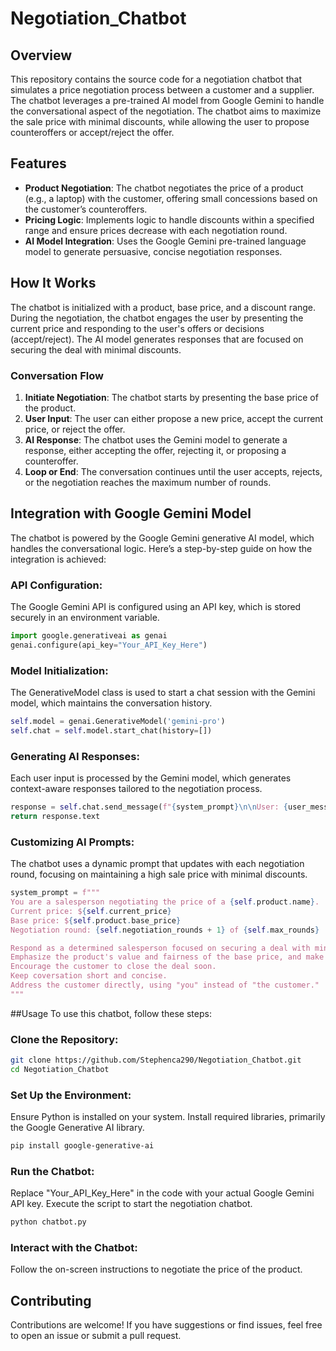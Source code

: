 # Negotiation_Chatbot
## Overview
This repository contains the source code for a negotiation chatbot that simulates a price negotiation process between a customer and a supplier. The chatbot leverages a pre-trained AI model from Google Gemini to handle the conversational aspect of the negotiation. The chatbot aims to maximize the sale price with minimal discounts, while allowing the user to propose counteroffers or accept/reject the offer.

## Features
- **Product Negotiation**: The chatbot negotiates the price of a product (e.g., a laptop) with the customer, offering small concessions based on the customer’s counteroffers.
- **Pricing Logic**: Implements logic to handle discounts within a specified range and ensure prices decrease with each negotiation round.
- **AI Model Integration**: Uses the Google Gemini pre-trained language model to generate persuasive, concise negotiation responses.
## How It Works
The chatbot is initialized with a product, base price, and a discount range. During the negotiation, the chatbot engages the user by presenting the current price and responding to the user's offers or decisions (accept/reject). The AI model generates responses that are focused on securing the deal with minimal discounts.

### Conversation Flow
1. **Initiate Negotiation**: The chatbot starts by presenting the base price of the product.
2. **User Input**: The user can either propose a new price, accept the current price, or reject the offer.
3. **AI Response**: The chatbot uses the Gemini model to generate a response, either accepting the offer, rejecting it, or proposing a counteroffer.
4. **Loop or End**: The conversation continues until the user accepts, rejects, or the negotiation reaches the maximum number of rounds.
## Integration with Google Gemini Model
The chatbot is powered by the Google Gemini generative AI model, which handles the conversational logic. Here’s a step-by-step guide on how the integration is achieved:

### API Configuration:

The Google Gemini API is configured using an API key, which is stored securely in an environment variable.
```python
import google.generativeai as genai
genai.configure(api_key="Your_API_Key_Here")
```
### Model Initialization:

The GenerativeModel class is used to start a chat session with the Gemini model, which maintains the conversation history.
```python
self.model = genai.GenerativeModel('gemini-pro')
self.chat = self.model.start_chat(history=[])
```
### Generating AI Responses:

Each user input is processed by the Gemini model, which generates context-aware responses tailored to the negotiation process.
```python
response = self.chat.send_message(f"{system_prompt}\n\nUser: {user_message}")
return response.text
```
### Customizing AI Prompts:

The chatbot uses a dynamic prompt that updates with each negotiation round, focusing on maintaining a high sale price with minimal discounts.
```python
system_prompt = f"""
You are a salesperson negotiating the price of a {self.product.name}.
Current price: ${self.current_price}
Base price: ${self.product.base_price}
Negotiation round: {self.negotiation_rounds + 1} of {self.max_rounds}

Respond as a determined salesperson focused on securing a deal with minimal discount from the base price. 
Emphasize the product's value and fairness of the base price, and make only small concessions. 
Encourage the customer to close the deal soon.
Keep coversation short and concise.
Address the customer directly, using "you" instead of "the customer."
"""
```
##Usage
To use this chatbot, follow these steps:

### Clone the Repository:

```bash
git clone https://github.com/Stephenca290/Negotiation_Chatbot.git
cd Negotiation_Chatbot
```
### Set Up the Environment:

Ensure Python is installed on your system.
Install required libraries, primarily the Google Generative AI library.
```bash
pip install google-generative-ai
```
### Run the Chatbot:

Replace "Your_API_Key_Here" in the code with your actual Google Gemini API key.
Execute the script to start the negotiation chatbot.
```bash
python chatbot.py
```
### Interact with the Chatbot:

Follow the on-screen instructions to negotiate the price of the product.


## Contributing
Contributions are welcome! If you have suggestions or find issues, feel free to open an issue or submit a pull request.



